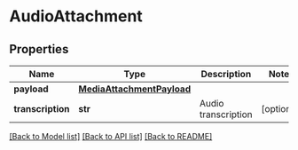 # AudioAttachment

## Properties
Name | Type | Description | Notes
------------ | ------------- | ------------- | -------------
**payload** | [**MediaAttachmentPayload**](MediaAttachmentPayload.md) |  | 
**transcription** | **str** | Audio transcription | [optional] 

[[Back to Model list]](../README.md#documentation-for-models) [[Back to API list]](../README.md#documentation-for-api-endpoints) [[Back to README]](../README.md)


